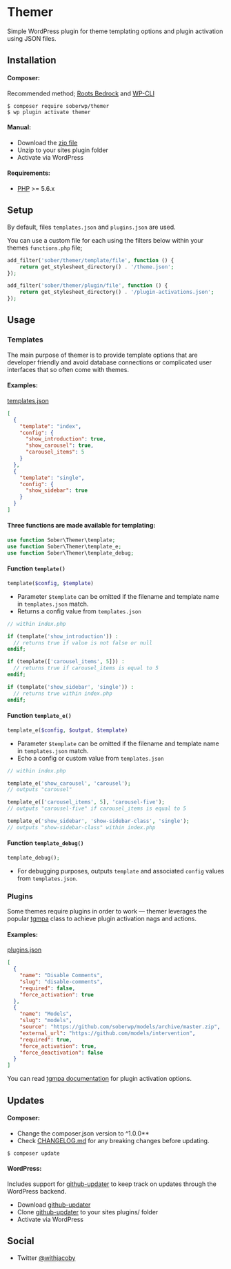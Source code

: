 # Themer

Simple WordPress plugin for theme templating options and plugin activation using JSON files.

## Installation

#### Composer:

Recommended method; [Roots Bedrock](https://roots.io/bedrock/) and [WP-CLI](http://wp-cli.org/)
```shell
$ composer require soberwp/themer
$ wp plugin activate themer
```

#### Manual:

* Download the [zip file](https://github.com/soberwp/themer/archive.master.zip)
* Unzip to your sites plugin folder
* Activate via WordPress

#### Requirements:

* [PHP](http://php.net/manual/en/install.php) >= 5.6.x

## Setup

By default, files `templates.json` and `plugins.json` are used.

You can use a custom file for each using the filters below within your themes `functions.php` file; 
```php
add_filter('sober/themer/template/file', function () {
    return get_stylesheet_directory() . '/theme.json';
});

add_filter('sober/themer/plugin/file', function () {
    return get_stylesheet_directory() . '/plugin-activations.json';
});
```

## Usage

### Templates

The main purpose of themer is to provide template options that are developer friendly and avoid database connections or complicated user interfaces that so often come with themes.

#### Examples:

[templates.json](.github/templates.json)

```json
[
  {
    "template": "index",
    "config": {
      "show_introduction": true,
      "show_carousel": true,
      "carousel_items": 5
    }
  },
  {
    "template": "single",
    "config": {
      "show_sidebar": true
    }
  }
]
```

#### Three functions are made available for templating:

```php
use function Sober\Themer\template;
use function Sober\Themer\template_e;
use function Sober\Themer\template_debug;
```

#### Function `template()`
```php
template($config, $template)
```

* Parameter `$template` can be omitted if the filename and template name in `templates.json` match.
* Returns a config value from `templates.json`

```php
// within index.php

if (template('show_introduction')) :
  // returns true if value is not false or null
endif;

if (template(['carousel_items', 5])) :
  // returns true if carousel_items is equal to 5
endif;

if (template('show_sidebar', 'single')) :
  // returns true within index.php
endif;
```

#### Function `template_e()`
```php
template_e($config, $output, $template)
```

* Parameter `$template` can be omitted if the filename and template name in `templates.json` match.
* Echo a config or custom value from `templates.json`

```php
// within index.php

template_e('show_carousel', 'carousel');
// outputs "carousel"

template_e(['carousel_items', 5], 'carousel-five');
// outputs "carousel-five" if carousel_items is equal to 5

template_e('show_sidebar', 'show-sidebar-class', 'single');
// outputs "show-sidebar-class" within index.php
```

#### Function `template_debug()`
```php
template_debug();
```

* For debugging purposes, outputs `template` and associated `config` values from `templates.json`.

### Plugins

Some themes require plugins in order to work &mdash; themer leverages the popular [tgmpa](http://tgmpluginactivation.com/) class to achieve plugin activation nags and actions.

#### Examples:

[plugins.json](.github/plugins.json)

```json
[
  {
    "name": "Disable Comments",
    "slug": "disable-comments",
    "required": false,
    "force_activation": true
  },
  {
    "name": "Models",
    "slug": "models",
    "source": "https://github.com/soberwp/models/archive/master.zip",
    "external_url": "https://github.com/models/intervention",
    "required": true,
    "force_activation": true,
    "force_deactivation": false
  }
]
```

You can read [tgmpa documentation](http://tgmpluginactivation.com/configuration/) for plugin activation options.

## Updates

#### Composer:

* Change the composer.json version to ^1.0.0**
* Check [CHANGELOG.md](CHANGELOG.md) for any breaking changes before updating.

```shell
$ composer update
```

#### WordPress:

Includes support for [github-updater](https://github.com/afragen/github-updater) to keep track on updates through the WordPress backend.
* Download [github-updater](https://github.com/afragen/github-updater)
* Clone [github-updater](https://github.com/afragen/github-updater) to your sites plugins/ folder
* Activate via WordPress

## Social

* Twitter [@withjacoby](https://twitter.com/withjacoby)
